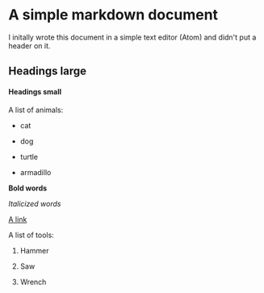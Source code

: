 # A simple markdown document

I initally wrote this document in a simple text editor (Atom) and didn't put a header on it. 

## Headings large

#### Headings small

A list of animals:

- cat

- dog

- turtle

- armadillo


**Bold words**

*Italicized words*

[A link](https://www.youtube.com/watch?v=L2jOEEYsOtU)

A list of tools:

1. Hammer

2. Saw

3. Wrench

